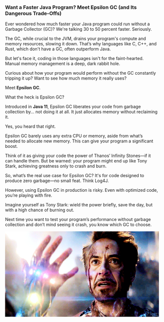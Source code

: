 ### Want a Faster Java Program? Meet Epsilon GC (and Its Dangerous Trade-Offs)

Ever wondered how much faster your Java program could run without a Garbage Collector (GC)? We're talking 30 to 50 percent faster. Seriously.

The GC, while crucial to the JVM, drains your program's compute and memory resources, slowing it down. That’s why languages like C, C++, and Rust, which don't have a GC, often outperform Java.

But let's face it, coding in those languages isn't for the faint-hearted. Manual memory management is a deep, dark rabbit hole.

Curious about how your program would perform without the GC constantly tripping it up? Want to see how much memory it really uses?

Meet **Epsilon GC**.

What the heck is Epsilon GC?

Introduced in **Java 11**, Epsilon GC liberates your code from garbage collection by... not doing it at all. It just allocates memory without reclaiming it.

Yes, you heard that right.

Epsilon GC barely uses any extra CPU or memory, aside from what’s needed to allocate new memory. This can give your program a significant boost.

Think of it as giving your code the power of Thanos’ Infinity Stones—if it can handle them. But be warned: your program might end up like Tony Stark, achieving greatness only to crash and burn.

So, what’s the real use case for Epsilon GC? It's for code designed to produce zero garbage—no small feat. Think Log4J.

However, using Epsilon GC in production is risky. Even with optimized code, you’re playing with fire.

Imagine yourself as Tony Stark: wield the power briefly, save the day, but with a high chance of burning out.

Next time you want to test your program’s performance without garbage collection and don’t mind seeing it crash, you know which GC to choose.

![Tony Stark Wielding the Infinity Gauntlet, Image Credit: Pratik Chaudhari](./tony-stark-infinty-gauntlet.gif)